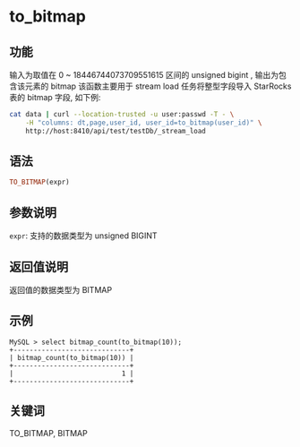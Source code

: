 # to_bitmap

## 功能

输入为取值在 0 ~ 18446744073709551615 区间的 unsigned bigint , 输出为包含该元素的 bitmap
该函数主要用于 stream load 任务将整型字段导入 StarRocks 表的 bitmap 字段, 如下例:

```bash
cat data | curl --location-trusted -u user:passwd -T - \
    -H "columns: dt,page,user_id, user_id=to_bitmap(user_id)" \
    http://host:8410/api/test/testDb/_stream_load
```

## 语法

```Haskell
TO_BITMAP(expr)
```

## 参数说明

`expr`: 支持的数据类型为 unsigned BIGINT

## 返回值说明

返回值的数据类型为 BITMAP

## 示例

```Plain Text
MySQL > select bitmap_count(to_bitmap(10));
+-----------------------------+
| bitmap_count(to_bitmap(10)) |
+-----------------------------+
|                           1 |
+-----------------------------+
```

## 关键词

TO_BITMAP, BITMAP
